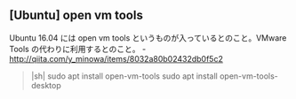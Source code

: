 ## [Ubuntu] open vm tools

Ubuntu 16.04 には open vm tools というものが入っているとのこと。VMware Tools の代わりに利用するとのこと。
-http://qiita.com/y_minowa/items/8032a80b02432db0f5c2

>|sh|
sudo apt install open-vm-tools
sudo apt install open-vm-tools-desktop
```

